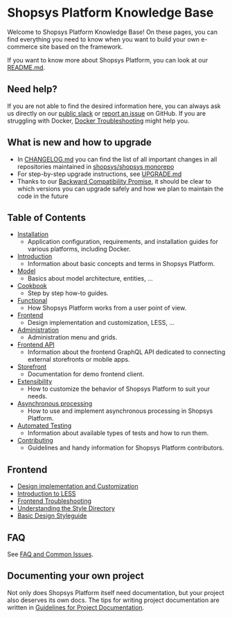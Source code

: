 # Shopsys Platform Knowledge Base
Welcome to Shopsys Platform Knowledge Base!
On these pages, you can find everything you need to know when you want to build your own e-commerce site based on the framework.

If you want to know more about Shopsys Platform, you can look at our [README.md](https://github.com/shopsys/shopsys/blob/master/README.md).

## Need help?
If you are not able to find the desired information here, you can always ask us directly on our [public slack](https://join.slack.com/t/shopsysframework/shared_invite/zt-11wx9au4g-e5pXei73UJydHRQ7nVApAQ) or [report an issue](https://github.com/shopsys/shopsys/issues/new) on GitHub.
If you are struggling with Docker, [Docker Troubleshooting](./docker/docker-troubleshooting.md) might help you.

## What is new and how to upgrade
* In [CHANGELOG.md](https://github.com/shopsys/shopsys/blob/master/CHANGELOG.md) you can find the list of all important changes in all repositories maintained in [shopsys/shopsys monorepo](https://github.com/shopsys/shopsys/)
* For step-by-step upgrade instructions, see [UPGRADE.md](https://github.com/shopsys/shopsys/blob/master/UPGRADE.md)
* Thanks to our [Backward Compatibility Promise](./contributing/backward-compatibility-promise.md), it should be clear to which versions you can upgrade safely and how we plan to maintain the code in the future

## Table of Contents
* [Installation](./installation/index.md)
    * Application configuration, requirements, and installation guides for various platforms, including Docker.
* [Introduction](./introduction/index.md)
    * Information about basic concepts and terms in Shopsys Platform.
* [Model](./model/index.md)
    * Basics about model architecture, entities, ...
* [Cookbook](./cookbook/index.md)
    * Step by step how-to guides.
* [Functional](./functional/index.md)
    * How Shopsys Platform works from a user point of view.
* [Frontend](./frontend/index.md)
    * Design implementation and customization, LESS, ...
* [Administration](./administration/index.md)
    * Administration menu and grids.
* [Frontend API](./frontend-api)
    * Information about the frontend GraphQL API dedicated to connecting external storefronts or mobile apps.
* [Storefront](./storefront)
    * Documentation for demo frontend client.
* [Extensibility](./extensibility/index.md)
    * How to customize the behavior of Shopsys Platform to suit your needs.
* [Asynchronous processing](./asynchronous-processing/index.md)
    * How to use and implement asynchronous processing in Shopsys Platform.
* [Automated Testing](./automated-testing/index.md)
    * Information about available types of tests and how to run them.
* [Contributing](./contributing/index.md)
    * Guidelines and handy information for Shopsys Platform contributors.

## Frontend
* [Design implementation and Customization](./frontend/design-implementation-and-customization.md)
* [Introduction to LESS](./frontend/introduction-to-less.md)
* [Frontend Troubleshooting](./frontend/frontend-troubleshooting.md)
* [Understanding the Style Directory](./frontend/understanding-the-style-directory.md)
* [Basic Design Styleguide](frontend/basic-design-styleguide.md)

## FAQ
See [FAQ and Common Issues](./introduction/faq-and-common-issues.md).

## Documenting your own project
Not only does Shopsys Platform itself need documentation, but your project also deserves its own docs. The tips for writing project documentation are written in [Guidelines for Project Documentation](./project/guidelines-for-project-documentation.md).
